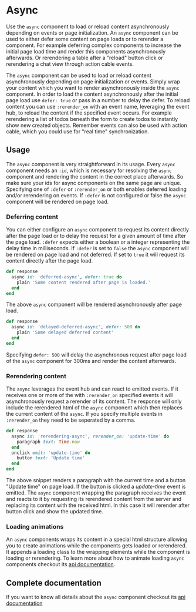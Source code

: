 # Async

Use the `async` component to load or reload content asynchronously depending on events or page initialization. An `async` component can be used to either defer some content on page loads or to rerender a component. For example deferring complex components to increase the initial page load time and render this components asynchronously afterwards. Or rerendering a table after a "reload" button click or rerendering a chat view through action cable events.

The `async` component can be used to load or reload content asynchronously depending on page initialization or events. Simply wrap your content which you want to render asynchronously inside the `async` component. In order to load the content asynchronously after the initial page load use `defer: true` or pass in a number to delay the defer. To reload content you can use `:rerender_on` with an event name, leveraging the event hub, to reload the content if the specified event occurs. For example rerendering a list of todos beneath the form to create todos to instantly show new created objects. Remember events can also be used with action cable, which you could use for "real time" synchronization.

## Usage

The `async` component is very straightforward in its usage. Every `async` component needs an `:id`, which is necessary for resolving the `async` component and rendering the content in the correct place afterwards. So make sure your ids for async components on the same page are unique. Specifying one of `:defer` or `:rerender_on` or both enables deferred loading and/or rerendering on events. If `:defer` is not configured or false the `async` component will be rendered on page load.

### Deferring content

You can either configure an `async` component to request its content directly after the page load or to delay the request for a given amount of time after the page load. `:defer` expects either a boolean or a integer representing the delay time in milliseconds. If `:defer` is set to `false` the `async` component will be rendered on page load and not deferred. If set to `true` it will request its content directly after the page load.

```ruby
def response
  async id: 'deferred-async', defer: true do
    plain 'Some content rendered after page is loaded.'
  end
end
```

The above `async` component will be rendered asynchronously after page load.

```ruby
def response
  async id: 'delayed-deferred-async', defer: 500 do
    plain 'Some delayed deferred content'
  end
end
```

Specifying `defer: 500` will delay the asynchronous request after page load of the `async` component for 300ms and render the content afterwards.

### Rerendering content

The `async` leverages the event hub and can react to emitted events. If it receives one or more of the with `:rerender_on` specified events it will asynchronously request a rerender of its content. The response will only include the rerendered html of the `async` component which then replaces the current content of the `async`. If you specify multiple events in `:rerender_on` they need to be seperated by a comma.

```ruby
def response
  async id: 'rerendering-async', rerender_on: 'update-time' do
    paragraph text: Time.now
  end
  onclick emit: 'update-time' do
    button text: 'Update time'
  end
end
```

The above snippet renders a paragraph with the current time and a button "Update time" on page load. If the button is clicked a _update-time_ event is emitted. The `async` component wrapping the paragraph receives the event and reacts to it by requesting its rerendered content from the server and replacing its content with the received html. In this case it will rerender after button click and show the updated time.

### Loading animations

An `async` components wraps its content in a special html structure allowing you to create animations while the components gets loaded or rerendered. It appends a loading class to the wrapping elements while the component is loading or rerendering. To learn more about how to animate loading `async` components checkout its [api documentation](../api/100-components/async.md).

## Complete documentation

If you want to know all details about the `async` component checkout its [api documentation](../api/100-components/async.md)

